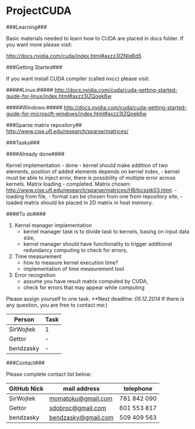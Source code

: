 ProjectCUDA
===========

###Learning###

Basic materials needed to learn how to CUDA are placed in docs folder. If you want more please visit:

http://docs.nvidia.com/cuda/index.html#axzz3IZNIqBd5

###Getting Started###

If you want install CUDA compiler (called nvcc) please visit:

#####Linux:#####
http://docs.nvidia.com/cuda/cuda-getting-started-guide-for-linux/index.html#axzz3IZQoek6w

#####Windows:#####
http://docs.nvidia.com/cuda/cuda-getting-started-guide-for-microsoft-windows/index.html#axzz3IZQoek6w

###Sparse matrix repository##
http://www.cise.ufl.edu/research/sparse/matrices/

###Tasks###

####Already done####

Kernel implementation - done
    - kernel should make addition of two elements, position of added elements depends on kernel index,
    - kernel must be able to inject error, there is possibility of multiple error across kernels.
Matrix loading - completed. Matrix chosen: http://www.cise.ufl.edu/research/sparse/matrices/HB/bcsstk03.html.
    - loading from file,
    - format can be chosen from one from repository site,
    - loaded matrix should be placed in 2D matrix in host memory.

####To do####

1. Kernel manager implementation
    - kernel manager task is to divide task to kernels, basing on input data size,
    - kernel manager should have functionality to trigger additional redundancy computing to check for errors,
2. Time measurement
	- how to measure kernel execution time?
	- implementation of time measurement tool
3. Error recognition
	- assume you have result matrix computed by CUDA,
	- check for errors that may appear while computing


Please assign yourself to one task.
**Next deadline: *05.12.2014*
If there is any question, you are free to contact me:)

Person       |     Task
-------------|----------------
SirWojtek    | 1
Gettor       | -
bendzasky    | -


###Contact###

Please complete contact list below:

GitHub Nick        |        mail address     |    telephone
-------------------|-------------------------|----------------------
SirWojtek          |     momatoku@gmail.com  |   781 842 090
Gettor             |    sdobroc@gmail.com    |   601 553 817
bendzasky          |    bendzasky@gmail.com  |   509 409 563  
